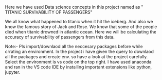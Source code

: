 Here we have used Data science concepts in this project named as " TITANIC SURVIVABILITY OF PASSENGERS"

We all know what happened to titanic when it hit the iceberg.
And also we know the famous story of Jack and Rose.
We know that some of the people died when titanic drowned in atlantic ocean.
Here we will be calculating the accuracy of survivability of passengers from this data.

Note:- Pls import/downlaod all the neccesary packages before while crrating an environment.
In the project i have given the query to downlaod all the packages and create env. so have a look at the project carefully.
Select the environment is vs code on the top right.
 I have used anaconda and ran in the VS code IDE by installing important extensions like python, jupyter.
